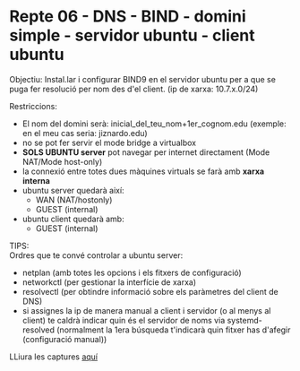 # Repte 06 - DNS - BIND - domini simple - servidor ubuntu - client ubuntu 
 
Objectiu: Instal.lar i configurar BIND9 en el servidor ubuntu per a que se puga fer resolució per nom des d'el client. (ip de xarxa: 10.7.x.0/24)


Restriccions:  
- El nom del domini serà: inicial_del_teu_nom+1er_cognom.edu (exemple: en el meu cas seria: jiznardo.edu)
- no se pot fer servir el mode bridge a virtualbox  
- **SOLS UBUNTU server** pot navegar per internet directament (Mode NAT/Mode host-only)
- la connexió entre totes dues màquines virtuals se farà amb **xarxa interna**  
- ubuntu server quedarà així:  
  - WAN (NAT/hostonly)  
  - GUEST (internal)  
- ubuntu client quedarà amb:   
  - GUEST (internal)  

TIPS:  
Ordres que te convé controlar a ubuntu server: 
- netplan (amb totes les opcions i els fitxers de configuració)  
- networkctl (per gestionar la interfície de xarxa)  
- resolvectl (per obtindre informació sobre els paràmetres del client de DNS)  
- si assignes la ip de manera manual a client i servidor (o al menys al client) te caldrà indicar quin és el servidor de noms via systemd-resolved (normalment la 1era búsqueda t'indicarà quin fitxer has d'afegir (configuració manual))


LLiura les captures [aquí](http://tiny.cc/nc8kuz)
